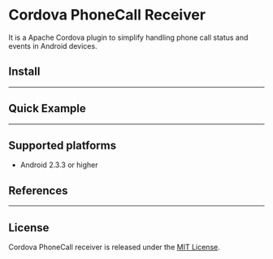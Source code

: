 Cordova PhoneCall Receiver
=======================

It is a Apache Cordova plugin to simplify handling phone call status and events in Android devices.


## Install

    
******

## Quick Example

    
*********

## Supported platforms

- Android 2.3.3 or higher


## References

********


## License

Cordova PhoneCall receiver is released under the [MIT License](http://www.opensource.org/licenses/MIT).
